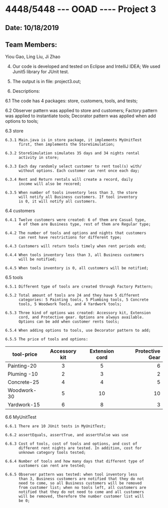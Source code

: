 # 4448/5448 --- OOAD ---- Project 3

## Date: 10/18/2019

## Team Members: 

Yiou Gao, Ling Liu, Ji Zhao

4. Our code is developed and tested on Eclipse and IntelliJ IDEA;
   We used Junit5 library for JUnit test.

5. The output is in file: project3.out;

6. Descriptions:

6.1 The code has 4 packages: store, customers, tools, and tests;

6.2 Observer pattern was applied to store and customers;
	Factory pattern was applied to instantiate tools;
	Decorator pattern was applied when add options to tools;



6.3  store 

	6.3.1 Main.java is in store package, it implements MyUnitTest
		  first, then implements the StoreSimulation;

	6.3.2 StoreSimulation simulates 35 days and 34 nights rental 
		  activity in store;

	6.3.3 Each day randomly select customer to rent tool(s) with/
		  without options. Each customer can rent once each day;

	6.3.4 Rent and Return rentals will create a record, daily 
		  income will also be recored;

	6.3.5 When number of tools inventory less than 3, the store
		  will notify all Business customers. If tool inventory
		  is 0, it will notify all customers.

		  

6.4  customers 

	6.4.1 Twelve customers were created: 6 of them are Casual type,
		  4 of them are Business type, rest of them are Regular type;

	6.4.2 The number of tools and options and nights that customers
		  can rent have restrictions for different type;

	6.4.3 Customers will return tools timely when rent periods end;

	6.4.4 When tools inventory less than 3, all Business customers
		  will be notified;

	6.4.5 When tools inventory is 0, all customers will be notified;



6.5  tools 

	6.5.1 Different type of tools are created through Factory Pattern;

	6.5.2 Total amount of tools are 24 and they have 5 different 
		  categories: 5 Painting tools, 5 Plumbing tools, 5 Concrete 
		  tools, 5 Woodwork Tools, and 4 Yardwork tools;

	6.5.3 Three kind of options was created: Accessory kit, Extension
		  cord, and Protective gear. Options are always available. 
		  Options can be add when customer rents tools;

	6.5.4 When adding options to tools, use Decorator pattern to add;

	6.5.5 The price of tools and options:
	

| tool-price    | Accessory kit | Extension cord | Protective Gear  |
| ------------- |:-------------:|:-------------: | ----------------:| 
| Painting-20   | 3             | 5              | 6                |
| Pluming -10   | 2             | 3              | 2                |
| Concrete-25   | 4             | 4              | 5                |
| Woodwork-30   | 5             | 10             | 10               |
| Yardwork-15   | 6             | 8              | 3                |




6.6  MyUnitTest 
	
	6.6.1 There are 10 JUnit tests in MyUnitTest;

	6.6.2 assertEquals, assertTrue, and assertFalse was use

	6.6.3 Cost of tools, cost of tools and options, and cost of 
		  different rent nights are tested. In addition, cost for
		  unknown category tools tested;
	
	6.6.4 Number of tools and how many days that different type of 
		  customers can rent are tested;

	6.6.5 Observer pattern was tested: when tool inventory less 
		  than 3, Business customers are notified that they do not
		  need to come, so all Business customers will be removed
		  from customer list; when no tools left, all customers are
		  notified that they do not need to come and all customers
		  will be removed, therefore the number customer list will
		  be 0;










